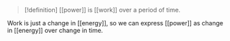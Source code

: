 > [!definition] [[power]] is [[work]] over a period of time. 

Work is just a change in [[energy]], so we can express [[power]] as change in [[energy]] over change in time.

